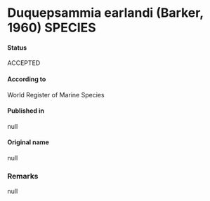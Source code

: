 Duquepsammia earlandi (Barker, 1960) SPECIES
=======

#### Status
ACCEPTED

#### According to
World Register of Marine Species

#### Published in
null

#### Original name
null

### Remarks
null